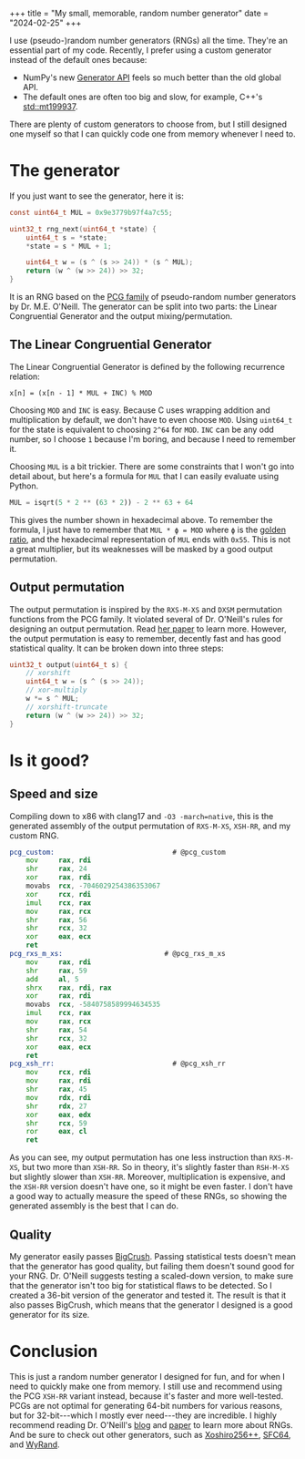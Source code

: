+++
title = "My small, memorable, random number generator"
date  = "2024-02-25"
+++

I use (pseudo-)random number generators (RNGs) all the time. They're an
essential part of my code. Recently, I prefer using a custom generator instead
of the default ones because:

- NumPy's new [Generator
API](//numpy.org/doc/stable/reference/random/generator.html#numpy.random.Generator)
feels so much better than the old global API.
- The default ones are often too big and slow, for example, C++'s
[std::mt199937](//en.cppreference.com/w/cpp/numeric/random/mersenne_twister_engine).

There are plenty of custom generators to choose from, but I still designed one
myself so that I can quickly code one from memory whenever I need to.

<!-- more -->

# The generator

If you just want to see the generator, here it is:

```c
const uint64_t MUL = 0x9e3779b97f4a7c55;

uint32_t rng_next(uint64_t *state) {
    uint64_t s = *state;
    *state = s * MUL + 1;

    uint64_t w = (s ^ (s >> 24)) * (s ^ MUL);
    return (w ^ (w >> 24)) >> 32;
}
```

It is an RNG based on the [PCG family](//www.pcg-random.org) of pseudo-random
number generators by Dr. M.E. O'Neill. The generator can be split into two
parts: the Linear Congruential Generator and the output mixing/permutation.

## The Linear Congruential Generator

The Linear Congruential Generator is defined by the following recurrence
relation:

```
x[n] = (x[n - 1] * MUL + INC) % MOD
```

Choosing `MOD` and `INC` is easy. Because C uses wrapping addition and
multiplication by default, we don't have to even choose `MOD`. Using `uint64_t`
for the state is equivalent to choosing `2^64` for `MOD`. `INC` can be any odd
number, so I choose `1` because I'm boring, and because I need to remember it.

Choosing `MUL` is a bit trickier. There are some constraints that I won't go
into detail about, but here's a formula for `MUL` that I can easily evaluate
using Python.

```python
MUL = isqrt(5 * 2 ** (63 * 2)) - 2 ** 63 + 64
```

This gives the number shown in hexadecimal above. To remember the formula, I
just have to remember that `MUL * ϕ = MOD` where `ϕ` is the [golden
ratio](//en.wikipedia.org/wiki/Golden_ratio), and the hexadecimal
representation of `MUL` ends with `0x55`. This is not a great multiplier, but
its weaknesses will be masked by a good output permutation.

## Output permutation
 
The output permutation is inspired by the `RXS-M-XS` and `DXSM` permutation
functions from the PCG family. It violated several of Dr. O'Neill's rules for
designing an output permutation. Read [her
paper](//www.pcg-random.org/pdf/hmc-cs-2014-0905.pdf) to learn more. However,
the output permutation is easy to remember, decently fast and has good
statistical quality. It can be broken down into three steps:

```c
uint32_t output(uint64_t s) {
    // xorshift
    uint64_t w = (s ^ (s >> 24));
    // xor-multiply
    w *= s ^ MUL;
    // xorshift-truncate
    return (w ^ (w >> 24)) >> 32;
}
```

# Is it good?

## Speed and size

Compiling down to x86 with clang17 and `-O3 -march=native`, this is the
generated assembly of the output permutation of `RXS-M-XS`, `XSH-RR`, and my
custom RNG.

```asm
pcg_custom:                             # @pcg_custom
    mov     rax, rdi
    shr     rax, 24
    xor     rax, rdi
    movabs  rcx, -7046029254386353067
    xor     rcx, rdi
    imul    rcx, rax
    mov     rax, rcx
    shr     rax, 56
    shr     rcx, 32
    xor     eax, ecx
    ret
pcg_rxs_m_xs:                         # @pcg_rxs_m_xs
    mov     rax, rdi
    shr     rax, 59
    add     al, 5
    shrx    rax, rdi, rax
    xor     rax, rdi
    movabs  rcx, -5840758589994634535
    imul    rcx, rax
    mov     rax, rcx
    shr     rax, 54
    shr     rcx, 32
    xor     eax, ecx
    ret
pcg_xsh_rr:                             # @pcg_xsh_rr
    mov     rcx, rdi
    mov     rax, rdi
    shr     rax, 45
    mov     rdx, rdi
    shr     rdx, 27
    xor     eax, edx
    shr     rcx, 59
    ror     eax, cl
    ret
```

As you can see, my output permutation has one less instruction than `RXS-M-XS`,
but two more than `XSH-RR`. So in theory, it's slightly faster than `RSH-M-XS`
but slightly slower than `XSH-RR`. Moreover, multiplication is expensive, and
the `XSH-RR` version doesn't have one, so it might be even faster. I don't have
a good way to actually measure the speed of these RNGs, so showing the
generated assembly is the best that I can do.

## Quality

My generator easily passes
[BigCrush](//simul.iro.umontreal.ca/testu01/tu01.html). Passing statistical
tests doesn't mean that the generator has good quality, but failing them 
doesn't sound good for your RNG. Dr. O'Neill suggests testing a scaled-down
version, to make sure that the generator isn't too big for statistical flaws to
be detected. So I created a 36-bit version of the generator and tested it. The
result is that it also passes BigCrush, which means that the generator I
designed is a good generator for its size.

# Conclusion

This is just a random number generator I designed for fun, and for when I need
to quickly make one from memory. I still use and recommend using the PCG
`XSH-RR` variant instead, because it's faster and more well-tested. PCGs are
not optimal for generating 64-bit numbers for various reasons, but for
32-bit---which I mostly ever need---they are incredible. I highly recommend
reading Dr. O'Neill's [blog](//www.pcg-random.org/blog/) and
[paper](//www.pcg-random.org/pdf/hmc-cs-2014-0905.pdf) to learn more about
RNGs. And be sure to check out other generators, such as
[Xoshiro256++](//prng.di.unimi.it/),
[SFC64](//pracrand.sourceforge.net/RNG_engines.txt), and
[WyRand](//github.com/wangyi-fudan/wyhash).
